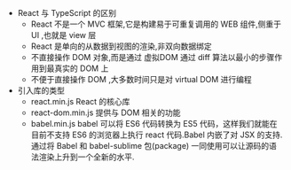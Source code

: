 * React 与 TypeScript 的区别
    * React 不是一个 MVC 框架,它是构建易于可重复调用的 WEB 组件,侧重于 UI ,也就是 view 层
    * React 是单向的从数据到视图的渲染,非双向数据绑定
    * 不直接操作 DOM 对象,而是通过 虚拟DOM 通过 diff 算法以最小的步骤作用到最真实的 DOM 上
    * 不便于直接操作 DOM ,大多数时间只是对 virtual DOM 进行编程
* 引入库的类型
    * react.min.js          React 的核心库
    * react-dom.min.js      提供与 DOM 相关的功能
    * babel.min.js          babel 可以将 ES6 代码转换为 ES5 代码，这样我们就能在目前不支持 ES6 的浏览器上执行 react 代码.Babel 内嵌了对 JSX 的支持.通过将 Babel 和 babel-sublime 包(package) 一同使用可以让源码的语法渲染上升到一个全新的水平.